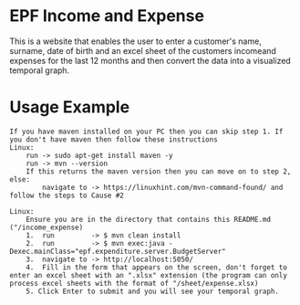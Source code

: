 #                             EPF Income and Expense

This is a website that enables the user to enter a customer's name, surname, date of birth and an excel sheet of the customers incomeand expenses for the last 12 months and then convert the data into a visualized temporal graph.

#                                  Usage Example
<!-- STEP 1 -->
    If you have maven installed on your PC then you can skip step 1. If you don't have maven then follow these instructions
    Linux:
        run -> sudo apt-get install maven -y
        run -> mvn --version
        If this returns the maven version then you can move on to step 2, else:
            navigate to -> https://linuxhint.com/mvn-command-found/ and follow the steps to Cause #2


<!-- STEP 2 -->
    Linux:
        Ensure you are in the directory that contains this README.md ("/income_expense)
        1.  run         -> $ mvn clean install
        2.  run         -> $ mvn exec:java -Dexec.mainClass="epf.expenditure.server.BudgetServer"
        3.  navigate to -> http://localhost:5050/
        4.  Fill in the form that appears on the screen, don't forget to enter an excel sheet with an ".xlsx" extension (the program can only process excel sheets with the format of "/sheet/expense.xlsx)
        5. Click Enter to submit and you will see your temporal graph.

    
